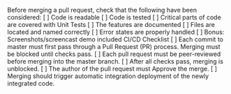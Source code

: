 Before merging a pull request, check that the following have been considered:
		[ ] Code is readable
		[ ] Code is tested
		[ ] Critical parts of code are covered with Unit Tests
		[ ] The features are documented
		[ ] Files are located and named correctly
		[ ] Error states are properly handled
		[ ] Bonus: Screenshots/screencast demo included
CI/CD Checklist
		[ ] Each commit to master must first pass through a Pull Request (PR) process. Merging must be blocked until checks pass.
		[ ] Each pull request must be peer-reviewed before merging into the master branch.
		[ ] After all checks pass, merging is unblocked.
		[ ] The author of the pull request must Approve the merge.
		[ ] Merging should trigger automatic integration deployment of the newly integrated code.
